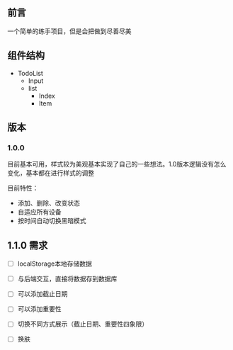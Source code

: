 
## 前言

一个简单的练手项目，但是会把做到尽善尽美
## 组件结构
- TodoList
  - Input
  - Iist
    - Index
    - Item

## 版本

### 1.0.0

目前基本可用，样式较为美观基本实现了自己的一些想法。1.0版本逻辑没有怎么变化，基本都在进行样式的调整

目前特性：
- 添加、删除、改变状态
- 自适应所有设备
- 按时间自动切换黑暗模式

## 1.1.0 需求

- [ ] localStorage本地存储数据
- [ ] 与后端交互，直接将数据存到数据库
- [ ] 可以添加截止日期
- [ ] 可以添加重要性
- [ ] 切换不同方式展示（截止日期、重要性四象限）
- [ ] 换肤

